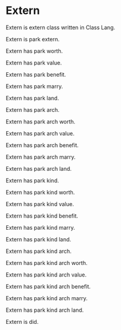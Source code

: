 # Extern

Extern is extern class written in Class Lang.

Extern is park extern.

Extern has park worth.

Extern has park value.

Extern has park benefit.

Extern has park marry.

Extern has park land.

Extern has park arch.

Extern has park arch worth.

Extern has park arch value.

Extern has park arch benefit.

Extern has park arch marry.

Extern has park arch land.

Extern has park kind.

Extern has park kind worth.

Extern has park kind value.

Extern has park kind benefit.

Extern has park kind marry.

Extern has park kind land.

Extern has park kind arch.

Extern has park kind arch worth.

Extern has park kind arch value.

Extern has park kind arch benefit.

Extern has park kind arch marry.

Extern has park kind arch land.

Extern is did.